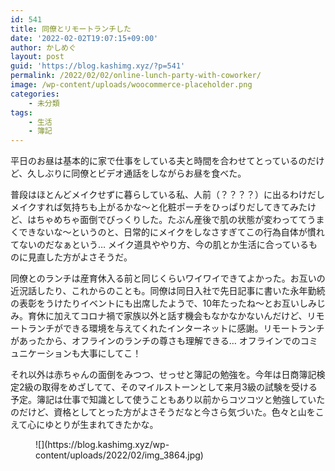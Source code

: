 ```yaml
---
id: 541
title: 同僚とリモートランチした
date: '2022-02-02T19:07:15+09:00'
author: かしめぐ
layout: post
guid: 'https://blog.kashimg.xyz/?p=541'
permalink: /2022/02/02/online-lunch-party-with-coworker/
image: /wp-content/uploads/woocommerce-placeholder.png
categories:
    - 未分類
tags:
    - 生活
    - 簿記
---
```


平日のお昼は基本的に家で仕事をしている夫と時間を合わせてとっているのだけど、久しぶりに同僚とビデオ通話をしながらお昼を食べた。

普段はほとんどメイクせずに暮らしている私、人前（？？？？）に出るわけだしメイクすれば気持ちも上がるかな〜と化粧ポーチをひっぱりだしてきてみたけど、はちゃめちゃ面倒でびっくりした。たぶん産後で肌の状態が変わっててうまくできないな〜というのと、日常的にメイクをしなさすぎてこの行為自体が慣れてないのだなぁという… メイク道具ややり方、今の肌とか生活に合っているものに見直した方がよさそうだ。

同僚とのランチは産育休入る前と同じくらいワイワイできてよかった。お互いの近況話したり、これからのことも。同僚は同日入社で先日記事に書いた永年勤続の表彰をうけたりイベントにも出席したようで、10年たったね〜とお互いしみじみ。育休に加えてコロナ禍で家族以外と話す機会もなかなかないんだけど、リモートランチができる環境を与えてくれたインターネットに感謝。リモートランチがあったから、オフラインのランチの尊さも理解できる… オフラインでのコミュニケーションも大事にしてこ！

それ以外は赤ちゃんの面倒をみつつ、せっせと簿記の勉強を。今年は日商簿記検定2級の取得をめざしてて、そのマイルストーンとして来月3級の試験を受ける予定。簿記は仕事で知識として使うこともあり以前からコツコツと勉強していたのだけど、資格としてとった方がよさそうだなと今さら気づいた。色々と山をこえて心にゆとりが生まれてきたかな。

<figure class="wp-block-image size-large">![](https://blog.kashimg.xyz/wp-content/uploads/2022/02/img_3864.jpg)</figure>